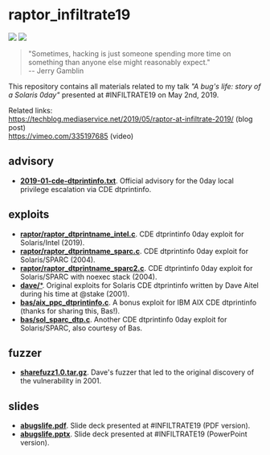 # raptor_infiltrate19
[![](https://img.shields.io/badge/license-MIT%20License-red.svg)](https://opensource.org/licenses/MIT) [![](https://img.shields.io/badge/twitter-%400xdea-blue.svg)](https://twitter.com/0xdea)

> "Sometimes, hacking is just someone spending more time on something than anyone else might reasonably expect."   
> -- Jerry Gamblin

This repository contains all materials related to my talk *"A bug's life: story of a Solaris 0day"* presented at #INFILTRATE19 on May 2nd, 2019.

Related links:  
https://techblog.mediaservice.net/2019/05/raptor-at-infiltrate-2019/ (blog post)  
https://vimeo.com/335197685 (video)

## advisory
* [**2019-01-cde-dtprintinfo.txt**](https://github.com/0xdea/raptor_infiltrate19/blob/master/advisory/2019-01-cde-dtprintinfo.txt). Official advisory for the 0day local privilege escalation via CDE dtprintinfo.

## exploits
* [**raptor/raptor_dtprintname_intel.c**](https://github.com/0xdea/raptor_infiltrate19/blob/master/exploits/raptor/raptor_dtprintname_intel.c). CDE dtprintinfo 0day exploit for Solaris/Intel (2019).
* [**raptor/raptor_dtprintname_sparc.c**](https://github.com/0xdea/raptor_infiltrate19/blob/master/exploits/raptor/raptor_dtprintname_sparc.c). CDE dtprintinfo 0day exploit for Solaris/SPARC (2004).
* [**raptor/raptor_dtprintname_sparc2.c**](https://github.com/0xdea/raptor_infiltrate19/blob/master/exploits/raptor/raptor_dtprintname_sparc2.c). CDE dtprintinfo 0day exploit for Solaris/SPARC with noexec stack (2004).
* [**dave/**\*](https://github.com/0xdea/raptor_infiltrate19/tree/master/exploits/dave). Original exploits for Solaris CDE dtprintinfo written by Dave Aitel during his time at @stake (2001).
* [**bas/aix_ppc_dtprintinfo.c**](https://github.com/0xdea/raptor_infiltrate19/blob/master/exploits/bas/aix_ppc_dtprintinfo.c). A bonus exploit for IBM AIX CDE dtprintinfo (thanks for sharing this, Bas!).
* [**bas/sol_sparc_dtp.c**](https://github.com/0xdea/raptor_infiltrate19/blob/master/exploits/bas/sol_sparc_dtp.c). Another CDE dtprintinfo 0day exploit for Solaris/SPARC, also courtesy of Bas.

## fuzzer
* [**sharefuzz1.0.tar.gz**](https://github.com/0xdea/raptor_infiltrate19/blob/master/fuzzer/sharefuzz1.0.tar.gz). Dave's fuzzer that led to the original discovery of the vulnerability in 2001.

## slides
* [**abugslife.pdf**](https://github.com/0xdea/raptor_infiltrate19/blob/master/slides/abugslife.pdf). Slide deck presented at #INFILTRATE19 (PDF version).
* [**abugslife.pptx**](https://github.com/0xdea/raptor_infiltrate19/blob/master/slides/abugslife.pptx). Slide deck presented at #INFILTRATE19 (PowerPoint version).
